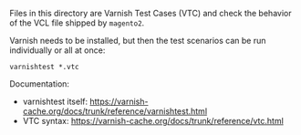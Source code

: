 Files in this directory are Varnish Test Cases (VTC) and check the behavior of the VCL file shipped by `magento2`.

Varnish needs to be installed, but then the test scenarios can be run individually or all at once:

``` shell
varnishtest *.vtc
```

Documentation:
- varnishtest itself: https://varnish-cache.org/docs/trunk/reference/varnishtest.html
- VTC syntax: https://varnish-cache.org/docs/trunk/reference/vtc.html
